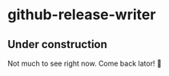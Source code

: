 # github-release-writer
## Under construction
Not much to see right now. Come back lator! :crocodile: